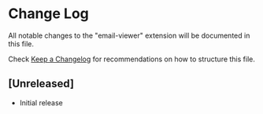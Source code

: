 # Change Log
All notable changes to the "email-viewer" extension will be documented in this file.

Check [Keep a Changelog](http://keepachangelog.com/) for recommendations on how to structure this file.

## [Unreleased]
- Initial release